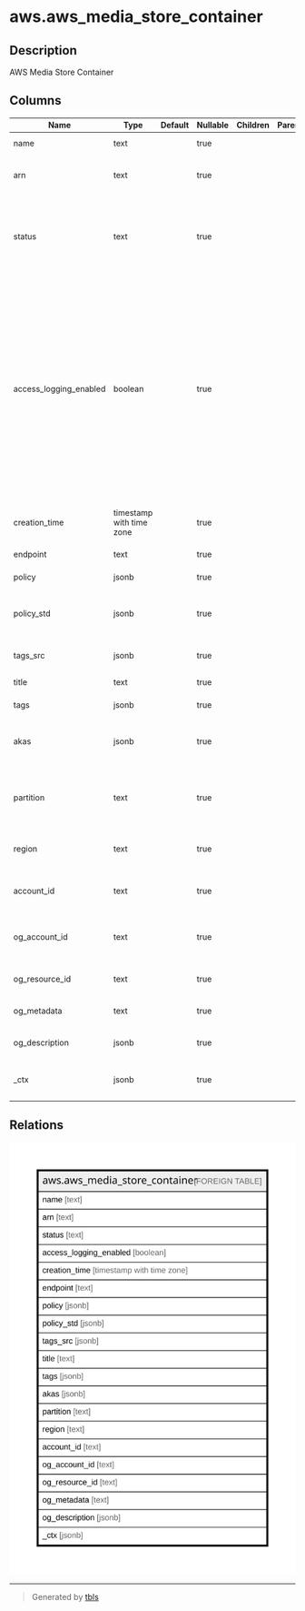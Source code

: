 # aws.aws_media_store_container

## Description

AWS Media Store Container

## Columns

| Name | Type | Default | Nullable | Children | Parents | Comment |
| ---- | ---- | ------- | -------- | -------- | ------- | ------- |
| name | text |  | true |  |  | The name of the container. |
| arn | text |  | true |  |  | The Amazon Resource Name (ARN) of the container. |
| status | text |  | true |  |  | The status of container creation or deletion. The status is one of the following: 'CREATING', 'ACTIVE', or 'DELETING'. |
| access_logging_enabled | boolean |  | true |  |  | The state of access logging on the container. This value is false by default, indicating that AWS Elemental MediaStore does not send access logs to Amazon CloudWatch Logs. When you enable access logging on the container, MediaStore changes this value to true, indicating that the service delivers access logs for objects stored in that container to CloudWatch Logs. |
| creation_time | timestamp with time zone |  | true |  |  | The Unix timestamp that the container was created. |
| endpoint | text |  | true |  |  | The DNS endpoint of the container. |
| policy | jsonb |  | true |  |  | The contents of the access policy. |
| policy_std | jsonb |  | true |  |  | Contains the contents of the access policy in a canonical form for easier searching. |
| tags_src | jsonb |  | true |  |  | A list of tags associated with the container |
| title | text |  | true |  |  | Title of the resource. |
| tags | jsonb |  | true |  |  | A map of tags for the resource. |
| akas | jsonb |  | true |  |  | Array of globally unique identifier strings (also known as) for the resource. |
| partition | text |  | true |  |  | The AWS partition in which the resource is located (aws, aws-cn, or aws-us-gov). |
| region | text |  | true |  |  | The AWS Region in which the resource is located. |
| account_id | text |  | true |  |  | The AWS Account ID in which the resource is located. |
| og_account_id | text |  | true |  |  | The Platform Account ID in which the resource is located. |
| og_resource_id | text |  | true |  |  | The unique ID of the resource in opengovernance. |
| og_metadata | text |  | true |  |  | Platform Metadata of the AWS resource. |
| og_description | jsonb |  | true |  |  | The full model description of the resource |
| _ctx | jsonb |  | true |  |  | Steampipe context in JSON form, e.g. connection_name. |

## Relations

![er](aws.aws_media_store_container.svg)

---

> Generated by [tbls](https://github.com/k1LoW/tbls)
